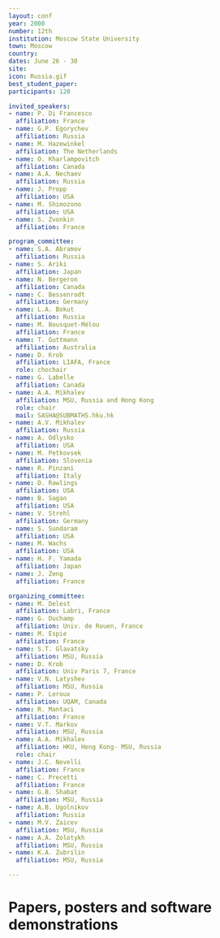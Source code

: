 ```yaml
---
layout: conf
year: 2000
number: 12th
institution: Moscow State University
town: Moscow
country: 
dates: June 26 - 30
site: 
icon: Russia.gif
best_student_paper:
participants: 120

invited_speakers:
- name: P. Di Francesco
  affiliation: France
- name: G.P. Egorychev
  affiliation: Russia
- name: M. Hazewinkel
  affiliation: The Netherlands
- name: O. Kharlampovitch
  affiliation: Canada
- name: A.A. Nechaev
  affiliation: Russia
- name: J. Propp
  affiliation: USA
- name: M. Shimozono
  affiliation: USA
- name: S. Zvonkin
  affiliation: France

program_committee:
- name: S.A. Abramov
  affiliation: Russia
- name: S. Ariki
  affiliation: Japan
- name: N. Bergeron
  affiliation: Canada
- name: C. Bessenrodt
  affiliation: Germany
- name: L.A. Bokut
  affiliation: Russia
- name: M. Bousquet-Mélou
  affiliation: France
- name: T. Guttmann
  affiliation: Australia
- name: D. Krob
  affiliation: LIAFA, France
  role: chochair
- name: G. Labelle
  affiliation: Canada
- name: A.A. Mikhalev
  affiliation: MSU, Russia and Hong Kong
  role: chair
  mail: SASHA@SUBMATHS.hku.hk
- name: A.V. Mikhalev
  affiliation: Russia
- name: A. Odlysko
  affiliation: USA
- name: M. Petkovsek
  affiliation: Slovenia
- name: R. Pinzani
  affiliation: Italy
- name: D. Rawlings
  affiliation: USA
- name: B. Sagan
  affiliation: USA
- name: V. Strehl
  affiliation: Germany
- name: S. Sundaram
  affiliation: USA
- name: M. Wachs
  affiliation: USA
- name: H. F. Yamada
  affiliation: Japan
- name: J. Zeng
  affiliation: France

organizing_committee:
- name: M. Delest
  affiliation: Labri, France
- name: G. Duchamp
  affiliation: Univ. de Rouen, France
- name: M. Espie
  affiliation: France
- name: S.T. Glavatsky
  affiliation: MSU, Russia
- name: D. Krob
  affiliation: Univ Paris 7, France
- name: V.N. Latyshev
  affiliation: MSU, Russia
- name: P. Leroux
  affiliation: UQAM, Canada
- name: R. Mantaci
  affiliation: France
- name: V.T. Markov
  affiliation: MSU, Russia
- name: A.A. Mikhalev
  affiliation: HKU, Hong Kong- MSU, Russia
  role: chair
- name: J.C. Novelli
  affiliation: France
- name: C. Precetti
  affiliation: France
- name: G.B. Shabat
  affiliation: MSU, Russia
- name: A.B. Ugolnikov
  affiliation: Russia
- name: M.V. Zaicev
  affiliation: MSU, Russia
- name: A.A. Zolotykh
  affiliation: MSU, Russia
- name: K.A. Zubrilin
  affiliation: MSU, Russia

---
```

# Papers, posters and software demonstrations

